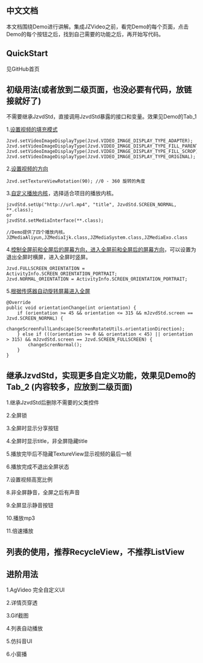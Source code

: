 ## 中文文档

本文档围绕Demo进行讲解。集成JZVideo之前，看完Demo的每个页面，点击Demo的每个按钮之后，找到自己需要的功能之后，再开始写代码。

## QuickStart

见GitHub首页

## 初级用法(或者放到二级页面，也没必要有代码，放链接就好了)

不需要继承JzvdStd，直接调用JzvdStd暴露的接口和变量。效果见Demo的Tab_1

1.[设置视频的填充模式](https://github.com/Jzvd/JZVideo/blob/develop/demo/src/main/java/cn/jzvd/demo/Tab_1_Basic/RotationVideoSizeActivity.java)

```
Jzvd.setVideoImageDisplayType(Jzvd.VIDEO_IMAGE_DISPLAY_TYPE_ADAPTER);
Jzvd.setVideoImageDisplayType(Jzvd.VIDEO_IMAGE_DISPLAY_TYPE_FILL_PARENT);
Jzvd.setVideoImageDisplayType(Jzvd.VIDEO_IMAGE_DISPLAY_TYPE_FILL_SCROP);
Jzvd.setVideoImageDisplayType(Jzvd.VIDEO_IMAGE_DISPLAY_TYPE_ORIGINAL);
```

2.[设置视频的方向](https://github.com/Jzvd/JZVideo/blob/develop/demo/src/main/java/cn/jzvd/demo/Tab_1_Basic/RotationVideoSizeActivity.java)

```
Jzvd.setTextureViewRotation(90); //0 - 360 旋转的角度
```

3.[自定义播放内核](https://github.com/Jzvd/JZVideo/blob/develop/demo/src/main/java/cn/jzvd/demo/Tab_1_Basic/CustomMediaActivity.java)，选择适合项目的播放内核。

```
jzvdStd.setUp("http://url.mp4", "title", JzvdStd.SCREEN_NORMAL, **.class);
or
jzvdStd.setMediaInterface(**.class);

//Demo提供了四个播放内核。JZMediaAliyun,JZMediaIjk.class,JZMediaSystem.class,JZMediaExo.class
```

4.[控制全屏前和全屏后的屏幕方向，进入全屏前和全屏后的屏幕方向](https://github.com/Jzvd/JZVideo/blob/develop/demo/src/main/java/cn/jzvd/demo/Tab_1_Basic/OrientationActivity.java#L41)，可以设置为退出全屏时横屏，进入全屏时竖屏。

```
Jzvd.FULLSCREEN_ORIENTATION = ActivityInfo.SCREEN_ORIENTATION_PORTRAIT;
Jzvd.NORMAL_ORIENTATION = ActivityInfo.SCREEN_ORIENTATION_PORTRAIT;
```

5.[根据传感器自动旋转屏幕进入全屏](https://github.com/Jzvd/JZVideo/blob/develop/demo/src/main/java/cn/jzvd/demo/Tab_1_Basic/ScreenRotateActivity.java)

```
@Override
public void orientationChange(int orientation) {
    if (orientation >= 45 && orientation <= 315 && mJzvdStd.screen == Jzvd.SCREEN_NORMAL) {
        changeScreenFullLandscape(ScreenRotateUtils.orientationDirection);
    } else if (((orientation >= 0 && orientation < 45) || orientation > 315) && mJzvdStd.screen == Jzvd.SCREEN_FULLSCREEN) {
        changeScrenNormal();
    }
}
```

## 继承JzvdStd，实现更多自定义功能，效果见Demo的Tab_2 (内容较多，应放到二级页面)

1.继承JzvdStd后删除不需要的父类控件

2.全屏锁

3.全屏时显示分享按钮

4.全屏时显示title，非全屏隐藏title

5.播放完毕后不隐藏TextureView显示视频的最后一帧

6.播放完成不退出全屏状态

7.设置视频高宽比例

8.非全屏静音，全屏之后有声音

9.全屏显示静音按钮

10.播放mp3

11.倍速播放

## 列表的使用，推荐RecycleView，不推荐ListView

## 进阶用法

1.AgVideo 完全自定义UI

2.详情页穿透

3.Gif截图

4.列表自动播放

5.仿抖音UI

6.小窗播

